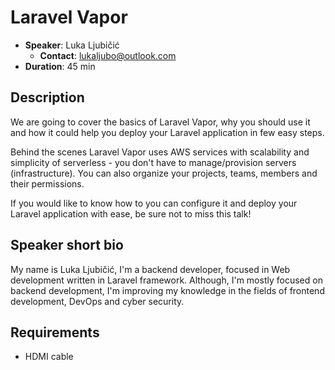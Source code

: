 # Laravel Vapor

- __Speaker__: Luka Ljubičić
    - __Contact__: lukaljubo@outlook.com
- __Duration__: 45 min

## Description

We are going to cover the basics of Laravel Vapor,
why you should use it and how it could help you deploy your Laravel application
in few easy steps.

Behind the scenes Laravel Vapor uses AWS services with scalability and simplicity of serverless - 
you don't have to manage/provision servers (infrastructure).
You can also organize your projects, teams, members and their permissions.

If you would like to know how to you can configure it and deploy your Laravel application with ease,
be sure not to miss this talk!

## Speaker short bio

My name is Luka Ljubičić, I'm a backend developer, focused in Web development written in Laravel framework.
Although, I'm mostly focused on backend development, I'm improving my knowledge in the fields of frontend development,
DevOps and cyber security.

## Requirements
- HDMI cable